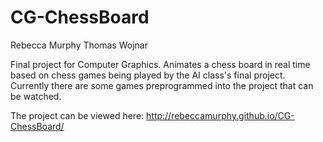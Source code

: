 CG-ChessBoard
==========
Rebecca Murphy
Thomas Wojnar

Final project for Computer Graphics. Animates a chess board in real time based on chess games being played by the AI class's final project. Currently there are some games preprogrammed into the project that can be watched. 

The project can be viewed here: http://rebeccamurphy.github.io/CG-ChessBoard/
